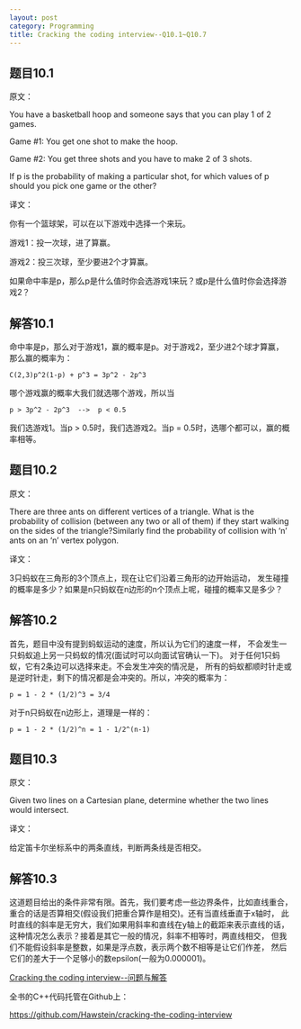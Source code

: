 ```yaml
---
layout: post
category: Programming
title: Cracking the coding interview--Q10.1~Q10.7
---
```


## 题目10.1

原文：

You have a basketball hoop and someone says that you can play 1 of 2 
games.

Game #1: You get one shot to make the hoop.

Game #2: You get three shots and you have to make 2 of 3 shots.

If p is the probability of making a particular shot, for which values 
of p should you pick one game or the other?

译文：

你有一个篮球架，可以在以下游戏中选择一个来玩。

游戏1：投一次球，进了算赢。

游戏2：投三次球，至少要进2个才算赢。

如果命中率是p，那么p是什么值时你会选游戏1来玩？或p是什么值时你会选择游戏2？

## 解答10.1

命中率是p，那么对于游戏1，赢的概率是p。对于游戏2，至少进2个球才算赢，
那么赢的概率为：

	C(2,3)p^2(1-p) + p^3 = 3p^2 - 2p^3
	
哪个游戏赢的概率大我们就选哪个游戏，所以当

	p > 3p^2 - 2p^3  -->  p < 0.5

我们选游戏1。当p > 0.5时，我们选游戏2。当p = 0.5时，选哪个都可以，赢的概率相等。

## 题目10.2

原文：

There are three ants on different vertices of a triangle. What is the 
probability of collision (between any two or all of them) if they 
start walking on the sides of the triangle?Similarly find the 
probability of collision with ‘n’ ants on an ‘n’ vertex polygon.

译文：

3只蚂蚁在三角形的3个顶点上，现在让它们沿着三角形的边开始运动，
发生碰撞的概率是多少？如果是n只蚂蚁在n边形的n个顶点上呢，碰撞的概率又是多少？

## 解答10.2

首先，题目中没有提到蚂蚁运动的速度，所以认为它们的速度一样，
不会发生一只蚂蚁追上另一只蚂蚁的情况(面试时可以向面试官确认一下)。
对于任何1只蚂蚁，它有2条边可以选择来走。不会发生冲突的情况是，
所有的蚂蚁都顺时针走或是逆时针走，剩下的情况都是会冲突的。所以，冲突的概率为：

	p = 1 - 2 * (1/2)^3 = 3/4
	
对于n只蚂蚁在n边形上，道理是一样的：

	p = 1 - 2 * (1/2)^n = 1 - 1/2^(n-1)

## 题目10.3

原文：

Given two lines on a Cartesian plane, determine whether the two 
lines would intersect.

译文：

给定笛卡尔坐标系中的两条直线，判断两条线是否相交。

## 解答10.3

这道题目给出的条件非常有限。首先，我们要考虑一些边界条件，比如直线重合，
重合的话是否算相交(假设我们把重合算作是相交)。还有当直线垂直于x轴时，
此时直线的斜率是无穷大，我们如果用斜率和直线在y轴上的截距来表示直线的话，
这种情况怎么表示？接着是其它一般的情况，斜率不相等时，两直线相交，
但我们不能假设斜率是整数，如果是浮点数，表示两个数不相等是让它们作差，
然后它们的差大于一个足够小的数epsilon(一般为0.000001)。

[Cracking the coding interview--问题与解答](/posts/ctci-solutions-contents.html)

全书的C++代码托管在Github上：

<https://github.com/Hawstein/cracking-the-coding-interview>
